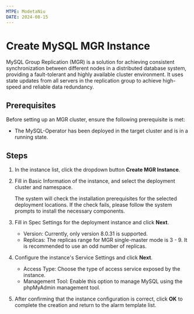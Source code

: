 ```yaml
---
MTPE: ModetaNiu
DATE: 2024-08-15
---
```


# Create MySQL MGR Instance

MySQL Group Replication (MGR) is a solution for achieving consistent synchronization between different nodes 
in a distributed database system, providing a fault-tolerant and highly available cluster environment. 
It uses state updates from all servers in the replication group to achieve high-speed and reliable data redundancy.

## Prerequisites

Before setting up an MGR cluster, ensure the following prerequisite is met:

- The MySQL-Operator has been deployed in the target cluster and is in a running state.

## Steps

1. In the instance list, click the dropdown button __Create MGR Instance__.

2. Fill in Basic Information of the instance, and select the deployment cluster and namespace.

    The system will check the installation prerequisites for the selected deployment locations. 
    If the check fails, please follow the system prompts to install the necessary components.

3. Fill in Spec Settings for the deployment instance and click __Next__.

    - Version: Currently, only version 8.0.31 is supported.
    - Replicas: The replicas range for MGR single-master mode is 3 - 9. It is recommended to use an odd number of replicas.

4. Configure the instance's Service Settings and click __Next__.

    - Access Type: Choose the type of access service exposed by the instance.
    - Management Tool: Enable this option to manage MySQL using the phpMyAdmin management tool.

5. After confirming that the instance configuration is correct, click __OK__ to complete the creation 
   and return to the alarm template list.
